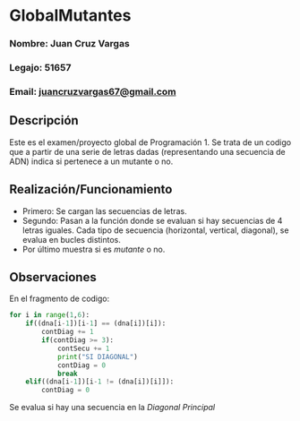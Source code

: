 # GlobalMutantes
### Nombre: Juan Cruz Vargas
### Legajo: 51657
### Email: juancruzvargas67@gmail.com

## Descripción
Este es el examen/proyecto global de Programación 1. Se trata de un codigo que a partir de una serie de letras dadas (representando una secuencia de ADN) indica si pertenece a un mutante o no.

## Realización/Funcionamiento
* Primero: Se cargan las secuencias de letras. 
* Segundo: Pasan a la función donde se evaluan si hay secuencias de 4 letras iguales. Cada tipo de secuencia (horizontal, vertical, diagonal), se evalua en bucles distintos.
* Por último muestra si es *mutante* o no.

## Observaciones
En el fragmento de codigo:
```python
for i in range(1,6):
    if((dna[i-1])[i-1] == (dna[i])[i]):
        contDiag += 1
        if(contDiag >= 3):
            contSecu += 1
            print("SI DIAGONAL")
            contDiag = 0
            break
    elif((dna[i-1])[i-1 != (dna[i])[i]]):
        contDiag = 0
```
Se evalua si hay una secuencia en la *Diagonal Principal*